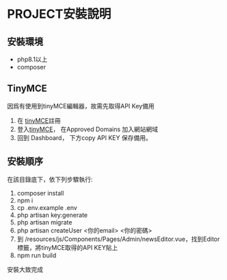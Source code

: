 # PROJECT安裝說明

## 安裝環境

* php8.1以上
* composer 

## TinyMCE
因爲有使用到tinyMCE編輯器，故需先取得API Key備用
1. 在 [tinyMCE](https://www.tiny.cloud/)註冊 
2. 登入[tinyMCE](https://www.tiny.cloud/)， 在Approved Domains 加入網站網域
3. 回到 Dashboard， 下方copy API KEY 保存備用。

## 安裝順序
在該目錄底下，依下列步驟執行:
1. composer install 
2. npm i 
3. cp .env.example .env
4. php artisan key:generate 
5. php artisan migrate
6. php artisan createUser <你的email> <你的密碼>
7. 到 /resources/js/Components/Pages/Admin/newsEditor.vue，找到Editor標籤，將tinyMCE取得的API KEY貼上
8. npm run build

安裝大致完成
